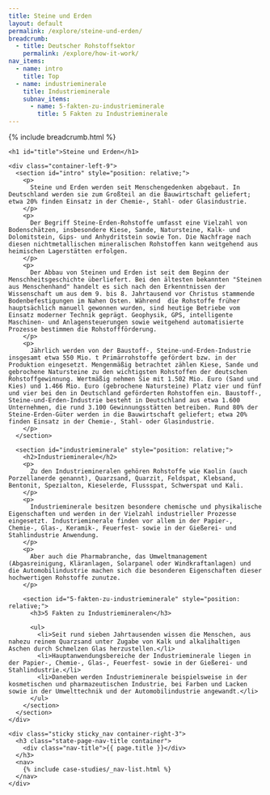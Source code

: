 ```yaml
---
title: Steine und Erden
layout: default
permalink: /explore/steine-und-erden/
breadcrumb:
  - title: Deutscher Rohstoffsektor
    permalink: /explore/how-it-work/
nav_items:
  - name: intro
    title: Top
  - name: industrieminerale
    title: Industrieminerale
    subnav_items:
      - name: 5-fakten-zu-industrieminerale
        title: 5 Fakten zu Industrieminerale
---
```


<main class="container-page-wrapper layout-state-pages">
  <section class="container" style="position: relative;">
    {% include breadcrumb.html %}

    <h1 id="title">Steine und Erden</h1>

    <div class="container-left-9">
      <section id="intro" style="position: relative;">
        <p>
          Steine und Erden werden seit Menschengedenken abgebaut. In Deutschland werden sie zum Großteil an die Bauwirtschaft geliefert; etwa 20% finden Einsatz in der Chemie-, Stahl- oder Glasindustrie.
        </p>
        <p>
          Der Begriff Steine-Erden-Rohstoffe umfasst eine Vielzahl von Bodenschätzen, insbesondere Kiese, Sande, Natursteine, Kalk- und Dolomitstein, Gips- und Anhydritstein sowie Ton. Die Nachfrage nach diesen nichtmetallischen mineralischen Rohstoffen kann weitgehend aus heimischen Lagerstätten erfolgen.
        </p>
        <p>
          Der Abbau von Steinen und Erden ist seit dem Beginn der Menschheitsgeschichte überliefert. Bei den ältesten bekannten "Steinen aus Menschenhand" handelt es sich nach den Erkenntnissen der Wissenschaft um aus dem 9. bis 8. Jahrtausend vor Christus stammende Bodenbefestigungen im Nahen Osten. Während  die Rohstoffe früher hauptsächlich manuell gewonnen wurden, sind heutige Betriebe vom Einsatz moderner Technik geprägt. Geophysik, GPS, intelligente Maschinen- und Anlagensteuerungen sowie weitgehend automatisierte Prozesse bestimmen die Rohstoffförderung.
        </p>
        <p>
          Jährlich werden von der Baustoff-, Steine-und-Erden-Industrie insgesamt etwa 550 Mio. t Primärrohstoffe gefördert bzw. in der Produktion eingesetzt. Mengenmäßig betrachtet zählen Kiese, Sande und gebrochene Natursteine zu den wichtigsten Rohstoffen der deutschen Rohstoffgewinnung. Wertmäßig nehmen Sie mit 1.502 Mio. Euro (Sand und Kies) und 1.466 Mio. Euro (gebrochene Natursteine) Platz vier und fünf und vier bei den in Deutschland geförderten Rohstoffen ein. Baustoff-, Steine-und-Erden-Industrie besteht in Deutschland aus etwa 1.600 Unternehmen, die rund 3.100 Gewinnungsstätten betreiben. Rund 80% der Steine-Erden-Güter werden in die Bauwirtschaft geliefert; etwa 20% finden Einsatz in der Chemie-, Stahl- oder Glasindustrie.
        </p>
      </section>

      <section id="industrieminerale" style="position: relative;">
        <h2>Industrieminerale</h2>
        <p>
          Zu den Industriemineralen gehören Rohstoffe wie Kaolin (auch Porzellanerde genannt), Quarzsand, Quarzit, Feldspat, Klebsand, Bentonit, Spezialton, Kieselerde, Flussspat, Schwerspat und Kali.
        </p>
        <p>
          Industrieminerale besitzen besondere chemische und physikalische Eigenschaften und werden in der Vielzahl industrieller Prozesse eingesetzt. Industrieminerale finden vor allem in der Papier-, Chemie-, Glas-, Keramik-, Feuerfest- sowie in der Gießerei- und Stahlindustrie Anwendung.
        </p>
        <p>
          Aber auch die Pharmabranche, das Umweltmanagement (Abgasreinigung, Kläranlagen, Solarpanel oder Windkraftanlagen) und die Automobilindustrie machen sich die besonderen Eigenschaften dieser hochwertigen Rohstoffe zunutze.
        </p>

        <section id="5-fakten-zu-industrieminerale" style="position: relative;">
          <h3>5 Fakten zu Industriemineralen</h3>

          <ul>
            <li>Seit rund sieben Jahrtausenden wissen die Menschen, aus nahezu reinem Quarzsand unter Zugabe von Kalk und alkalihaltigen Aschen durch Schmelzen Glas herzustellen.</li>
            <li>Hauptanwendungsbereiche der Industrieminerale liegen in der Papier-, Chemie-, Glas-, Feuerfest- sowie in der Gießerei- und Stahlindustrie.</li>
            <li>Daneben werden Industrieminerale beispielsweise in der kosmetischen und pharmazeutischen Industrie, bei Farben und Lacken sowie in der Umwelttechnik und der Automobilindustrie angewandt.</li>
          </ul>
        </section>
      </section>
    </div>

    <div class="sticky sticky_nav container-right-3">
      <h3 class="state-page-nav-title container">
        <div class="nav-title">{{ page.title }}</div>
      </h3>
      <nav>
        {% include case-studies/_nav-list.html %}
      </nav>
    </div>
  </section>
</main>

<script type="text/javascript" src="{{ site.baseurl_root }}/js/lib/static.min.js" charset="utf-8"></script>
